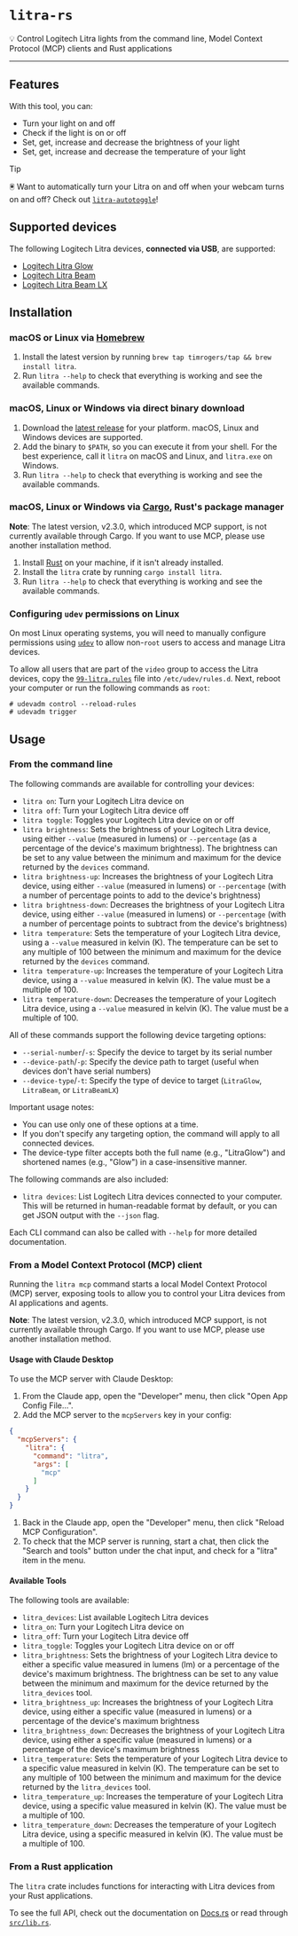 # `litra-rs`

💡 Control Logitech Litra lights from the command line, Model Context Protocol (MCP) clients and Rust applications

---

## Features

With this tool, you can:

- Turn your light on and off
- Check if the light is on or off
- Set, get, increase and decrease the brightness of your light
- Set, get, increase and decrease the temperature of your light

> [!TIP]
> 🖲️ Want to automatically turn your Litra on and off when your webcam turns on and off? Check out [`litra-autotoggle`](https://github.com/timrogers/litra-autotoggle)!

## Supported devices

The following Logitech Litra devices, __connected via USB__, are supported:

* [Logitech Litra Glow](https://www.logitech.com/en-gb/products/lighting/litra-glow.946-000002.html)
* [Logitech Litra Beam](https://www.logitech.com/en-gb/products/lighting/litra-beam.946-000007.html)
* [Logitech Litra Beam LX](https://www.logitechg.com/en-gb/products/cameras-lighting/litra-beam-lx-led-light.946-000015.html)

## Installation

### macOS or Linux via [Homebrew](https://brew.sh/)

1. Install the latest version by running `brew tap timrogers/tap && brew install litra`.
1. Run `litra --help` to check that everything is working and see the available commands.

### macOS, Linux or Windows via direct binary download

1. Download the [latest release](https://github.com/timrogers/litra-rs/releases/latest) for your platform. macOS, Linux and Windows devices are supported.
2. Add the binary to `$PATH`, so you can execute it from your shell. For the best experience, call it `litra` on macOS and Linux, and `litra.exe` on Windows.
3. Run `litra --help` to check that everything is working and see the available commands.


### macOS, Linux or Windows via [Cargo](https://doc.rust-lang.org/cargo/), Rust's package manager

**Note**: The latest version, v2.3.0, which introduced MCP support, is not currently available through Cargo. If you want to use MCP, please use another installation method.

1. Install [Rust](https://www.rust-lang.org/tools/install) on your machine, if it isn't already installed.
1. Install the `litra` crate by running `cargo install litra`.
1. Run `litra --help` to check that everything is working and see the available commands.

### Configuring `udev` permissions on Linux

On most Linux operating systems, you will need to manually configure permissions using [`udev`](https://www.man7.org/linux/man-pages/man7/udev.7.html) to allow non-`root` users to access and manage Litra devices.

To allow all users that are part of the `video` group to access the Litra devices, copy the [`99-litra.rules`](99-litra.rules) file into `/etc/udev/rules.d`.
Next, reboot your computer or run the following commands as `root`:

    # udevadm control --reload-rules
    # udevadm trigger

## Usage

### From the command line

The following commands are available for controlling your devices:

- `litra on`: Turn your Logitech Litra device on
- `litra off`: Turn your Logitech Litra device off
- `litra toggle`: Toggles your Logitech Litra device on or off
- `litra brightness`: Sets the brightness of your Logitech Litra device, using either `--value` (measured in lumens) or `--percentage` (as a percentage of the device's maximum brightness). The brightness can be set to any value between the minimum and maximum for the device returned by the `devices` command.
- `litra brightness-up`: Increases the brightness of your Logitech Litra device, using either `--value` (measured in lumens) or `--percentage` (with a number of percentage points to add to the device's brightness)
- `litra brightness-down`: Decreases the brightness of your Logitech Litra device, using either `--value` (measured in lumens) or `--percentage` (with a number of percentage points to subtract from the device's brightness)
- `litra temperature`: Sets the temperature of your Logitech Litra device, using a `--value` measured in kelvin (K). The temperature can be set to any multiple of 100 between the minimum and maximum for the device returned by the `devices` command.
- `litra temperature-up`: Increases the temperature of your Logitech Litra device, using a `--value` measured in kelvin (K). The value must be a multiple of 100.
- `litra temperature-down`: Decreases the temperature of your Logitech Litra device, using a `--value` measured in kelvin (K). The value must be a multiple of 100.

All of these commands support the following device targeting options:

- `--serial-number`/`-s`: Specify the device to target by its serial number
- `--device-path`/`-p`: Specify the device path to target (useful when devices don't have serial numbers)
- `--device-type`/`-t`: Specify the type of device to target (`LitraGlow`, `LitraBeam`, or `LitraBeamLX`)

Important usage notes:

- You can use only one of these options at a time.
- If you don't specify any targeting option, the command will apply to all connected devices.
- The device-type filter accepts both the full name (e.g., "LitraGlow") and shortened names (e.g., "Glow") in a case-insensitive manner.

The following commands are also included:

- `litra devices`: List Logitech Litra devices connected to your computer. This will be returned in human-readable format by default, or you can get JSON output with the `--json` flag.

Each CLI command can also be called with `--help` for more detailed documentation.

### From a Model Context Protocol (MCP) client

Running the `litra mcp` command starts a local Model Context Protocol (MCP) server, exposing tools to allow you to control your Litra devices from AI applications and agents.

**Note**: The latest version, v2.3.0, which introduced MCP support, is not currently available through Cargo. If you want to use MCP, please use another installation method.

#### Usage with Claude Desktop

To use the MCP server with Claude Desktop:

1. From the Claude app, open the "Developer" menu, then click "Open App Config File...".
1. Add the MCP server to the `mcpServers` key in your config:

```json
{
  "mcpServers": {
    "litra": {
      "command": "litra",
      "args": [
        "mcp"
      ]
    }
  }
}
```

1. Back in the Claude app, open the "Developer" menu, then click "Reload MCP Configuration".
1. To check that the MCP server is running, start a chat, then click the "Search and tools" button under the chat input, and check for a "litra" item in the menu.

#### Available Tools

The following tools are available:

- `litra_devices`: List available Logitech Litra devices
- `litra_on`: Turn your Logitech Litra device on
- `litra_off`: Turn your Logitech Litra device off
- `litra_toggle`: Toggles your Logitech Litra device on or off
- `litra_brightness`: Sets the brightness of your Logitech Litra device to either a specific value measured in lumens (lm) or a percentage of the device's maximum brightness. The brightness can be set to any value between the minimum and maximum for the device returned by the `litra_devices` tool.
- `litra_brightness_up`: Increases the brightness of your Logitech Litra device, using either a specific value (measured in lumens) or a percentage of the device's maximum brightness
- `litra_brightness_down`: Decreases the brightness of your Logitech Litra device, using either a specific value (measured in lumens) or a percentage of the device's maximum brightness
- `litra_temperature`: Sets the temperature of your Logitech Litra device to a specific value measured in kelvin (K). The temperature can be set to any multiple of 100 between the minimum and maximum for the device returned by the `litra_devices` tool.
- `litra_temperature_up`: Increases the temperature of your Logitech Litra device, using a specific value measured in kelvin (K). The value must be a multiple of 100.
- `litra_temperature_down`: Decreases the temperature of your Logitech Litra device, using a specific measured in kelvin (K). The value must be a multiple of 100.

### From a Rust application

The `litra` crate includes functions for interacting with Litra devices from your Rust applications.

To see the full API, check out the documentation on [Docs.rs](https://docs.rs/litra/) or read through [`src/lib.rs`](src/lib.rs).
